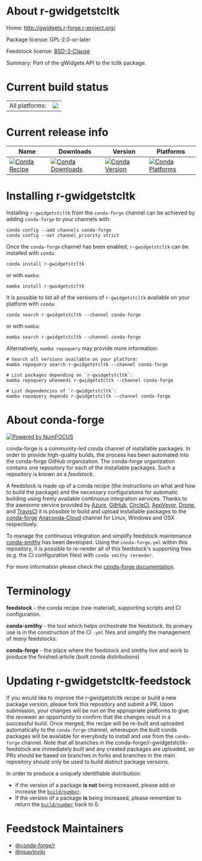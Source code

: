 About r-gwidgetstcltk
=====================

Home: http://gwidgets.r-forge.r-project.org/

Package license: GPL-2.0-or-later

Feedstock license: [BSD-3-Clause](https://github.com/conda-forge/r-gwidgetstcltk-feedstock/blob/main/LICENSE.txt)

Summary: Port of the gWidgets API to the tcltk package.

Current build status
====================


<table><tr><td>All platforms:</td>
    <td>
      <a href="https://dev.azure.com/conda-forge/feedstock-builds/_build/latest?definitionId=2627&branchName=main">
        <img src="https://dev.azure.com/conda-forge/feedstock-builds/_apis/build/status/r-gwidgetstcltk-feedstock?branchName=main">
      </a>
    </td>
  </tr>
</table>

Current release info
====================

| Name | Downloads | Version | Platforms |
| --- | --- | --- | --- |
| [![Conda Recipe](https://img.shields.io/badge/recipe-r--gwidgetstcltk-green.svg)](https://anaconda.org/conda-forge/r-gwidgetstcltk) | [![Conda Downloads](https://img.shields.io/conda/dn/conda-forge/r-gwidgetstcltk.svg)](https://anaconda.org/conda-forge/r-gwidgetstcltk) | [![Conda Version](https://img.shields.io/conda/vn/conda-forge/r-gwidgetstcltk.svg)](https://anaconda.org/conda-forge/r-gwidgetstcltk) | [![Conda Platforms](https://img.shields.io/conda/pn/conda-forge/r-gwidgetstcltk.svg)](https://anaconda.org/conda-forge/r-gwidgetstcltk) |

Installing r-gwidgetstcltk
==========================

Installing `r-gwidgetstcltk` from the `conda-forge` channel can be achieved by adding `conda-forge` to your channels with:

```
conda config --add channels conda-forge
conda config --set channel_priority strict
```

Once the `conda-forge` channel has been enabled, `r-gwidgetstcltk` can be installed with `conda`:

```
conda install r-gwidgetstcltk
```

or with `mamba`:

```
mamba install r-gwidgetstcltk
```

It is possible to list all of the versions of `r-gwidgetstcltk` available on your platform with `conda`:

```
conda search r-gwidgetstcltk --channel conda-forge
```

or with `mamba`:

```
mamba search r-gwidgetstcltk --channel conda-forge
```

Alternatively, `mamba repoquery` may provide more information:

```
# Search all versions available on your platform:
mamba repoquery search r-gwidgetstcltk --channel conda-forge

# List packages depending on `r-gwidgetstcltk`:
mamba repoquery whoneeds r-gwidgetstcltk --channel conda-forge

# List dependencies of `r-gwidgetstcltk`:
mamba repoquery depends r-gwidgetstcltk --channel conda-forge
```


About conda-forge
=================

[![Powered by
NumFOCUS](https://img.shields.io/badge/powered%20by-NumFOCUS-orange.svg?style=flat&colorA=E1523D&colorB=007D8A)](https://numfocus.org)

conda-forge is a community-led conda channel of installable packages.
In order to provide high-quality builds, the process has been automated into the
conda-forge GitHub organization. The conda-forge organization contains one repository
for each of the installable packages. Such a repository is known as a *feedstock*.

A feedstock is made up of a conda recipe (the instructions on what and how to build
the package) and the necessary configurations for automatic building using freely
available continuous integration services. Thanks to the awesome service provided by
[Azure](https://azure.microsoft.com/en-us/services/devops/), [GitHub](https://github.com/),
[CircleCI](https://circleci.com/), [AppVeyor](https://www.appveyor.com/),
[Drone](https://cloud.drone.io/welcome), and [TravisCI](https://travis-ci.com/)
it is possible to build and upload installable packages to the
[conda-forge](https://anaconda.org/conda-forge) [Anaconda-Cloud](https://anaconda.org/)
channel for Linux, Windows and OSX respectively.

To manage the continuous integration and simplify feedstock maintenance
[conda-smithy](https://github.com/conda-forge/conda-smithy) has been developed.
Using the ``conda-forge.yml`` within this repository, it is possible to re-render all of
this feedstock's supporting files (e.g. the CI configuration files) with ``conda smithy rerender``.

For more information please check the [conda-forge documentation](https://conda-forge.org/docs/).

Terminology
===========

**feedstock** - the conda recipe (raw material), supporting scripts and CI configuration.

**conda-smithy** - the tool which helps orchestrate the feedstock.
                   Its primary use is in the construction of the CI ``.yml`` files
                   and simplify the management of *many* feedstocks.

**conda-forge** - the place where the feedstock and smithy live and work to
                  produce the finished article (built conda distributions)


Updating r-gwidgetstcltk-feedstock
==================================

If you would like to improve the r-gwidgetstcltk recipe or build a new
package version, please fork this repository and submit a PR. Upon submission,
your changes will be run on the appropriate platforms to give the reviewer an
opportunity to confirm that the changes result in a successful build. Once
merged, the recipe will be re-built and uploaded automatically to the
`conda-forge` channel, whereupon the built conda packages will be available for
everybody to install and use from the `conda-forge` channel.
Note that all branches in the conda-forge/r-gwidgetstcltk-feedstock are
immediately built and any created packages are uploaded, so PRs should be based
on branches in forks and branches in the main repository should only be used to
build distinct package versions.

In order to produce a uniquely identifiable distribution:
 * If the version of a package **is not** being increased, please add or increase
   the [``build/number``](https://docs.conda.io/projects/conda-build/en/latest/resources/define-metadata.html#build-number-and-string).
 * If the version of a package **is** being increased, please remember to return
   the [``build/number``](https://docs.conda.io/projects/conda-build/en/latest/resources/define-metadata.html#build-number-and-string)
   back to 0.

Feedstock Maintainers
=====================

* [@conda-forge/r](https://github.com/conda-forge/r/)
* [@npavlovikj](https://github.com/npavlovikj/)

